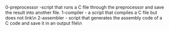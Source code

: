 0-preprocessor -script that runs a C file through the preprocessor and save the result into another file.
1-compiler - a script that compiles a C file but does not link\n
2-assembler - script that generates the assembly code of a C code and save it in an output file\n
